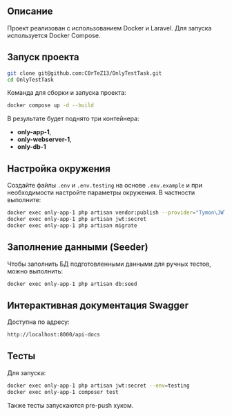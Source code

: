 ## Описание
Проект реализован с использованием Docker и Laravel. Для запуска используется Docker Compose.

## Запуск проекта
```bash
git clone git@github.com:C0rTeZ13/OnlyTestTask.git
cd OnlyTestTask
```
Команда для сборки и запуска проекта:
```bash
docker compose up -d --build
```

В результате будет поднято три контейнера:
- **only-app-1**,
- **only-webserver-1**,
- **only-db-1**

## Настройка окружения
Создайте файлы `.env` и `.env.testing` на основе `.env.example` и при необходимости настройте параметры окружения.
В частности выполните:
```bash
docker exec only-app-1 php artisan vendor:publish --provider="Tymon\JWTAuth\Providers\LaravelServiceProvider"
docker exec only-app-1 php artisan jwt:secret
docker exec only-app-1 php artisan migrate
```

## Заполнение данными (Seeder)
Чтобы заполнить БД подготовленными данными для ручных тестов, можно выполнить:
```bash
docker exec only-app-1 php artisan db:seed
```

## Интерактивная документация Swagger
Доступна по адресу:
```bash
http://localhost:8000/api-docs
```

## Тесты
Для запуска:
```bash
docker exec only-app-1 php artisan jwt:secret --env=testing
docker exec only-app-1 composer test
```
Также тесты запускаются pre-push хуком.
